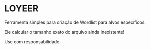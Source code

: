 # LOYEER
Ferramenta simples para criação de Wordlist para alvos específicos.

Ele calcular o tamanho exato do arquivo ainda inexistente!

Use com responsabilidade.

